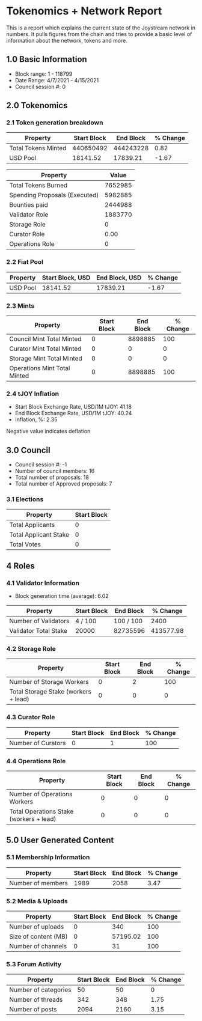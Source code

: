 # Tokenomics + Network Report
This is a report which explains the current state of the Joystream network in numbers. It pulls figures from the chain and tries to provide a basic level of information about the network, tokens and more. 

## 1.0 Basic Information
* Block range: 1 - 118799
* Date Range: 4/7/2021 - 4/15/2021
* Council session #: 0

## 2.0 Tokenomics
### 2.1 Token generation breakdown
| Property            | Start Block | End Block | % Change |
|---------------------|--------------|--------------|----------|
| Total Tokens Minted |  440650492 | 444243228 | 0.82 |
| USD Pool |  18141.52 | 17839.21 | -1.67 |

| Property            | Value        |
|---------------------|--------------|
| Total Tokens Burned | 7652985 |
| Spending Proposals (Executed) | 5982885 |
| Bounties paid       | 2444988 |
| Validator Role      | 1883770 |
| Storage Role        | 0 |
| Curator Role        | 0.00 |
| Operations Role     | 0 |

### 2.2 Fiat Pool
| Property            | Start Block, USD | End Block, USD | % Change |
|---------------------|--------------|--------------|----------|
| USD Pool | 18141.52 | 17839.21 | -1.67 |



### 2.3 Mints
| Property                    | Start Block           | End Block | % Change |
|-----------------------------|-----------------------|--------------|----------|
| Council Mint Total Minted   | 0  | 8898885 |100 |
| Curator Mint Total Minted   | 0 | 0 | 0 |
| Storage Mint Total Minted   | 0 | 0 | 0 |
| Operations Mint Total Minted | 0 | 8898885 | 100 |


### 2.4 tJOY Inflation

* Start Block Exchange Rate, USD/1M tJOY: 41.18
* End Block Exchange Rate, USD/1M tJOY: 40.24
* Inflation, %: 2.35

Negative value indicates deflation

## 3.0 Council
* Council session #: -1
* Number of council members: 16
* Total number of proposals: 18
* Total number of Approved proposals: 7

### 3.1 Elections
| Property                    | Start Block  |
|-----------------------------|--------------|
| Total Applicants            | 0 |
| Total Applicant Stake       | 0 |
| Total Votes                 | 0 |

## 4 Roles
### 4.1 Validator Information
* Block generation time (average): 6.02

| Property                   | Start Block | End Block | % Change |
|----------------------------|--------------|--------------|----------|
| Number of Validators       | 4 / 100 | 100 / 100 | 2400 |
| Validator Total Stake      | 20000 | 82735596 | 413577.98 |


### 4.2 Storage Role
| Property                | Start Block | End Block | % Change |
|-------------------------|--------------|--------------|----------|
| Number of Storage Workers | 0 | 2 | 100 |
| Total Storage Stake (workers + lead) | 0 | 0 | 0 |



### 4.3 Curator Role
| Property                | Start Block | End Block | % Change |
|-------------------------|--------------|--------------|----------|
| Number of Curators      | 0 | 1 | 100 |



### 4.4 Operations Role
| Property                | Start Block | End Block | % Change |
|-------------------------|--------------|--------------|----------|
| Number of Operations Workers      | 0 | 0 | 0 |
| Total Operations Stake (workers + lead) | 0 | 0 | 0 |



## 5.0 User Generated Content
### 5.1 Membership Information
| Property          | Start Block | End Block | % Change |
|-------------------|--------------|--------------|----------|
| Number of members | 1989|  2058 | 3.47 |

### 5.2 Media & Uploads
| Property                | Start Block | End Block | % Change |
|-------------------------|--------------|--------------|----------|
| Number of uploads       | 0 | 340 | 100 |
| Size of content (MB)    | 0 | 57195.02 | 100 |
| Number of channels      | 0 | 31 | 100 |

### 5.3 Forum Activity
| Property          | Start Block | End Block | % Change |
|-------------------|--------------|--------------|----------|
| Number of categories | 50 | 50 | 0 |
| Number of threads    | 342 | 348 | 1.75 |
| Number of posts      | 2094 | 2160 | 3.15 |
